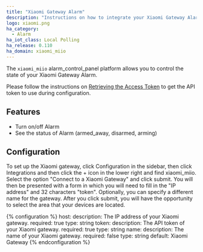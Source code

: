 ```yaml
---
title: "Xiaomi Gateway Alarm"
description: "Instructions on how to integrate your Xiaomi Gateway Alarm within Home Assistant."
logo: xiaomi.png
ha_category:
  - Alarm
ha_iot_class: Local Polling
ha_release: 0.110
ha_domain: xiaomi_miio
---
```


The `xiaomi_miio` alarm_control_panel platform allows you to control the state of your Xiaomi Gateway Alarm.

Please follow the instructions on [Retrieving the Access Token](/integrations/vacuum.xiaomi_miio/#retrieving-the-access-token) to get the API token to use during configuration.

## Features

- Turn on/off Alarm
- See the status of Alarm (armed_away, disarmed, arming)

## Configuration

To set up the Xiaomi gateway, click Configuration in the sidebar, then click Integrations and then click the + icon in the lower right and find xiaomi_miio. Select the option "Connect to a Xiaomi Gateway" and click submit. You will then be presented with a form in which you will need to fill in the "IP address" and 32 characters "token". Optionally, you can specify a different name for the gateway. After you click submit, you will have the opportunity to select the area that your devices are located.

{% configuration %}
host:
  description: The IP address of your Xiaomi gateway.
  required: true
  type: string
token:
  description: The API token of your Xiaomi gateway.
  required: true
  type: string
name:
  description: The name of your Xiaomi gateway.
  required: false
  type: string
  default: Xiaomi Gateway
{% endconfiguration %}

